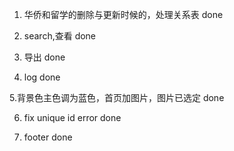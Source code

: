 1. 华侨和留学的删除与更新时候的，处理关系表 done

2. search,查看 done

3. 导出 done

4. log done

5.背景色主色调为蓝色，首页加图片，图片已选定 done

6. fix unique id error done

7. footer done
